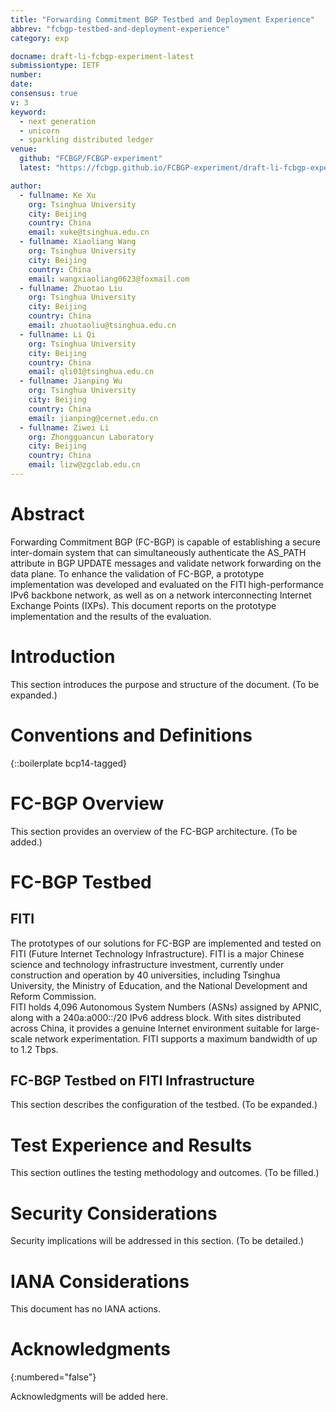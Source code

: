 ```yaml
---
title: "Forwarding Commitment BGP Testbed and Deployment Experience"
abbrev: "fcbgp-testbed-and-deployment-experience"
category: exp

docname: draft-li-fcbgp-experiment-latest
submissiontype: IETF
number:
date:
consensus: true
v: 3
keyword:
  - next generation
  - unicorn
  - sparkling distributed ledger
venue:
  github: "FCBGP/FCBGP-experiment"
  latest: "https://fcbgp.github.io/FCBGP-experiment/draft-li-fcbgp-experiment.html"

author:
  - fullname: Ke Xu
    org: Tsinghua University
    city: Beijing
    country: China
    email: xuke@tsinghua.edu.cn
  - fullname: Xiaoliang Wang
    org: Tsinghua University
    city: Beijing
    country: China
    email: wangxiaoliang0623@foxmail.com
  - fullname: Zhuotao Liu
    org: Tsinghua University
    city: Beijing
    country: China
    email: zhuotaoliu@tsinghua.edu.cn
  - fullname: Li Qi
    org: Tsinghua University
    city: Beijing
    country: China
    email: qli01@tsinghua.edu.cn
  - fullname: Jianping Wu
    org: Tsinghua University
    city: Beijing
    country: China
    email: jianping@cernet.edu.cn
  - fullname: Ziwei Li
    org: Zhongguancun Laboratory
    city: Beijing
    country: China
    email: lizw@zgclab.edu.cn
---
```


# Abstract

Forwarding Commitment BGP (FC-BGP) is capable of establishing a secure inter-domain system that can simultaneously authenticate the AS_PATH attribute in BGP UPDATE messages and validate network forwarding on the data plane. To enhance the validation of FC-BGP, a prototype implementation was developed and evaluated on the FITI high-performance IPv6 backbone network, as well as on a network interconnecting Internet Exchange Points (IXPs). This document reports on the prototype implementation and the results of the evaluation.

# Introduction

This section introduces the purpose and structure of the document. (To be expanded.)

# Conventions and Definitions

{::boilerplate bcp14-tagged}

# FC-BGP Overview

This section provides an overview of the FC-BGP architecture. (To be added.)

# FC-BGP Testbed

## FITI

The prototypes of our solutions for FC-BGP are implemented and tested on FITI (Future Internet Technology Infrastructure). FITI is a major Chinese science and technology infrastructure investment, currently under construction and operation by 40 universities, including Tsinghua University, the Ministry of Education, and the National Development and Reform Commission.  
FITI holds 4,096 Autonomous System Numbers (ASNs) assigned by APNIC, along with a 240a:a000::/20 IPv6 address block. With sites distributed across China, it provides a genuine Internet environment suitable for large-scale network experimentation. FITI supports a maximum bandwidth of up to 1.2 Tbps.

## FC-BGP Testbed on FITI Infrastructure

This section describes the configuration of the testbed. (To be expanded.)

# Test Experience and Results

This section outlines the testing methodology and outcomes. (To be filled.)

# Security Considerations

Security implications will be addressed in this section. (To be detailed.)

# IANA Considerations

This document has no IANA actions.

# Acknowledgments
{:numbered="false"}

Acknowledgments will be added here.
